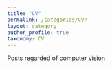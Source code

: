 ```yaml
---
title: "CV"
permalink: /categories/CV/
layout: category
author_profile: true
taxonomy: CV
---
```


Posts regarded of computer vision